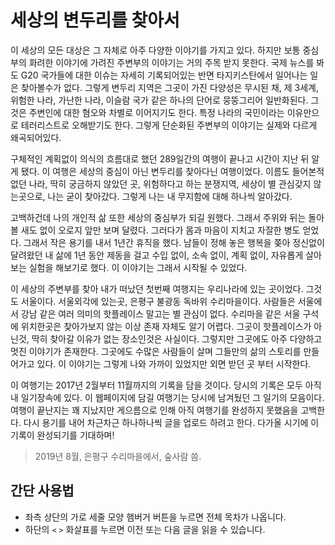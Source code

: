 # 세상의 변두리를 찾아서

이 세상의 모든 대상은 그 자체로 아주 다양한 이야기를 가지고 있다. 하지만 보통 중심부의 화려한 이야기에 가려진 주변부의 이야기는 거의 주목 받지 못한다. 국제 뉴스를 봐도 G20 국가들에 대한 이슈는 자세히 기록되어있는 반면 타지키스탄에서 일어나는 일은 찾아볼수가 없다. 그렇게 변두리 지역은 그곳이 가진 다양성은 무시된 채, 제 3세계, 위험한 나라, 가난한 나라, 이슬람 국가 같은 하나의 단어로 뭉뚱그리어 일반화된다. 그것은 주변인에 대한 혐오와 차별로 이어지기도 한다. 특정 나라의 국민이라는 이유만으로 테러리스트로 오해받기도 한다. 그렇게 단순화된 주변부의 이야기는 실제와 다르게 왜곡되어있다.

구체적인 계획없이 의식의 흐름대로 했던 289일간의 여행이 끝나고 시간이 지난 뒤 알게 됐다. 이 여행은 세상의 중심이 아닌 변두리를 찾아다닌 여행이었다. 이름도 들어본적 없던 나라, 딱히 궁금하지 않았던 곳, 위험하다고 하는 분쟁지역, 세상이 별 관심갖지 않는곳으로, 나는 굳이 찾아갔다. 그렇게 나는 내 무지함에 대해 하나씩 알아갔다.

고백하건데 나의 개인적 삶 또한 세상의 중심부가 되길 원했다. 그래서 주위와 뒤는 돌아볼 새도 없이 오로지 앞만 보며 달렸다. 그러다가 몸과 마음이 지치고 자잘한 병도 얻었다. 그래서 작은 용기를 내서 1년간 휴직을 했다. 남들이 정해 놓은 행복을 쫒아 정신없이 달려왔던 내 삶에 1년 동안 제동을 걸고 수입 없이, 소속 없이, 계획 없이, 자유롭게 살아보는 실험을 해보기로 했다. 이 이야기는 그래서 시작될 수 있었다.

이 세상의 주변부를 찾아 내가 떠났던 첫번째 여행지는 우리나라에 있는 곳이었다. 그것도 서울이다. 서울외각에 있는곳, 은평구 불광동 독바위 수리마을이다. 사람들은 서울에서 강남 같은 여러 의미의 핫플레이스 말고는 별 관심이 없다. 수리마을 같은 서울 구석에 위치한곳은 찾아가보지 않는 이상 존재 자체도 알기 어렵다. 그곳이 핫플레이스가 아닌것, 딱히 찾아갈 이유가 없는 장소인것은 사실이다. 그렇지만 그곳에도 아주 다양하고 멋진 이야기가 존재한다. 그곳에도 수많은 사람들이 살며 그들만의 삶의 스토리를 만들어가고 있다. 이 이야기는 그렇게 나와 가까이 있었지만 외면 받던 곳 부터 시작한다. 

이 여행기는 2017년 2월부터 11월까지의 기록을 담을 것이다. 당시의 기록은 모두 아직 내 일기장속에 있다. 이 웹페이지에 담길 여행기는 당시에 남겨뒀던 그 일기의 모음이다. 여행이 끝난지는 꽤 지났지만 게으름으로 인해 아직 여행기를 완성하지 못했음을 고백한다. 다시 용기를 내어 차근차근 하나하나씩 글을 업로드 하려고 한다. 다가올 시기에 이 기록이 완성되기를 기대하며!

> 2019년 8월, 은평구 수리마을에서, 숲사람 씀.


## 간단 사용법
*  좌측 상단의 가로 세줄 모양 햄버거 버튼을 누르면 전체 목차가 나옵니다. 
*  하단의 `<` `>` 화살표를 누르면 이전 또는 다음 글을 읽을 수 있습니다.
